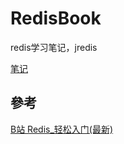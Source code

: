 # RedisBook
redis学习笔记，jredis

[笔记](./note/redis笔记.md)

## 參考

[B站 Redis_轻松入门(最新)](https://www.bilibili.com/video/av52510661/?p=15)